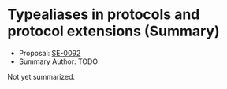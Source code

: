 # Typealiases in protocols and protocol extensions (Summary)

* Proposal: [SE-0092](https://github.com/apple/swift-evolution/blob/main/proposals/0092-typealiases-in-protocols.md)
* Summary Author: TODO

Not yet summarized.
